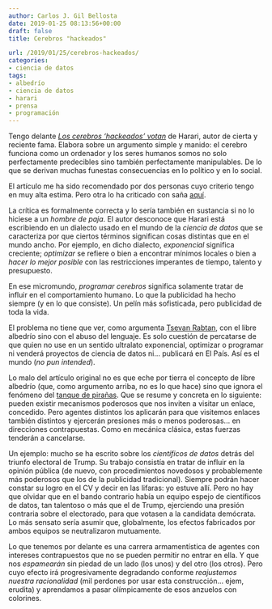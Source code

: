 ```yaml
---
author: Carlos J. Gil Bellosta
date: 2019-01-25 08:13:56+00:00
draft: false
title: Cerebros "hackeados"

url: /2019/01/25/cerebros-hackeados/
categories:
- ciencia de datos
tags:
- albedrío
- ciencia de datos
- harari
- prensa
- programación
---
```


Tengo delante _[Los cerebros ‘hackeados’ votan](https://elpais.com/internacional/2019/01/04/actualidad/1546602935_606381.html)_ de Harari, autor de cierta y reciente fama. Elabora sobre un argumento simple y manido: el cerebro funciona como un ordenador y los seres humanos somos no solo perfectamente predecibles sino también perfectamente manipulables. De lo que se derivan muchas funestas consecuencias en lo político y en lo social.

El artículo me ha sido recomendado por dos personas cuyo criterio tengo en muy alta estima. Pero otra lo ha criticado con saña [aquí](https://tsevanrabtan.wordpress.com/2019/01/08/el-libro-albedrio-es-un-engano-y-me-han-obligado-a-escribir-un-libro-para-denunciarlo/).

La crítica es formalmente correcta y lo sería también en sustancia si no lo hiciese a un _hombre de paja_. El autor desconoce que Harari está escribiendo en un dialecto usado en el mundo de la _ciencia de datos_ que se caracteriza por que ciertos términos significan cosas distintas que en el mundo ancho. Por ejemplo, en dicho dialecto, _exponencial_ significa creciente; _optimizar_ se refiere o bien a encontrar mínimos locales o bien a _hacer lo mejor posible_ con las restricciones imperantes de tiempo, talento y presupuesto.

En ese micromundo, _programar cerebros_ significa solamente tratar de influir en el comportamiento humano. Lo que la publicidad ha hecho siempre (y en lo que consiste). Un pelín más sofisticada, pero publicidad de toda la vida.

El problema no tiene que ver, como argumenta [Tsevan Rabtan](https://twitter.com/Tsevanrabtan), con el libre albedrío sino con el abuso del lenguaje. Es solo cuestión de percatarse de que quien no use en un sentido ultralato exponencial, optimizar o programar ni venderá proyectos de ciencia de datos ni... publicará en El País. Así es el mundo (_no pun intended_).

Lo malo del artículo original no es que eche por tierra el concepto de libre albedrío (que, como argumento arriba, no es lo que hace) sino que ignora el fenómeno del [tanque de pirañas](https://statmodeling.stat.columbia.edu/2017/12/15/piranha-problem-social-psychology-behavioral-economics-button-pushing-model-science-eats/). Que se resume y concreta en lo siguiente: pueden existir mecanismos poderosos que nos inviten a visitar un enlace, concedido. Pero agentes distintos los aplicarán para que visitemos enlaces también distintos y ejercerán presiones más o menos poderosas... en direcciones contrapuestas. Como en mecánica clásica, estas fuerzas tenderán a cancelarse.

Un ejemplo: mucho se ha escrito sobre los _científicos de datos_ detrás del triunfo electoral de Trump. Su trabajo consistía en tratar de influir en la opinión pública (de nuevo, con procedimientos novedosos y probablemente más poderosos que los de la publicidad tradicional). Siempre podrán hacer constar su logro en el CV y decir en las lifaras: yo estuve allí. Pero no hay que olvidar que en el bando contrario había un equipo espejo de científicos de datos, tan talentoso o más que el de Trump, ejerciendo una presión contraria sobre el electorado, para que votasen a la candidata demócrata. Lo más sensato sería asumir que, globalmente, los efectos fabricados por ambos equipos se neutralizaron mutuamente.

Lo que tenemos por delante es una carrera armamentística de agentes con intereses contrapuestos que no se pueden permitir no entrar en ella. Y que nos _espamearán_ sin piedad de un lado (los unos) y del otro (los otros). Pero cuyo efecto irá progresivamente degradando conforme _reajustemos nuestra racionalidad_ (mil perdones por usar esta construcción... ejem, erudita) y aprendamos a pasar olímpicamente de esos anzuelos con colorines.